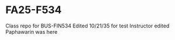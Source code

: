 # FA25-F534
Class repo for BUS-FIN534
Edited 10/21/35 for test
Instructor edited
Paphawarin was here
